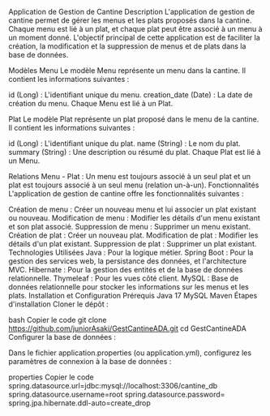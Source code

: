 Application de Gestion de Cantine
Description
L'application de gestion de cantine permet de gérer les menus et les plats proposés dans la cantine. Chaque menu est lié à un plat, et chaque plat peut être associé à un menu à un moment donné. L'objectif principal de cette application est de faciliter la création, la modification et la suppression de menus et de plats dans la base de données.

Modèles
Menu
Le modèle Menu représente un menu dans la cantine. Il contient les informations suivantes :

id (Long) : L'identifiant unique du menu.
creation_date (Date) : La date de création du menu.
Chaque Menu est lié à un Plat.

Plat
Le modèle Plat représente un plat proposé dans le menu de la cantine. Il contient les informations suivantes :

id (Long) : L'identifiant unique du plat.
name (String) : Le nom du plat.
summary (String) : Une description ou résumé du plat.
Chaque Plat est lié à un Menu.

Relations
Menu - Plat : Un menu est toujours associé à un seul plat et un plat est toujours associé à un seul menu (relation un-à-un).
Fonctionnalités
L'application de gestion de cantine offre les fonctionnalités suivantes :

Création de menu : Créer un nouveau menu et lui associer un plat existant ou nouveau.
Modification de menu : Modifier les détails d'un menu existant et son plat associé.
Suppression de menu : Supprimer un menu existant.
Création de plat : Créer un nouveau plat.
Modification de plat : Modifier les détails d'un plat existant.
Suppression de plat : Supprimer un plat existant.
Technologies Utilisées
Java : Pour la logique métier.
Spring Boot : Pour la gestion des services web, la persistance des données, et l'architecture MVC.
Hibernate : Pour la gestion des entités et de la base de données relationnelle.
Thymeleaf : Pour les vues côté client.
MySQL : Base de données relationnelle pour stocker les informations sur les menus et les plats.
Installation et Configuration
Prérequis
Java 17
MySQL
Maven
Étapes d'installation
Cloner le dépôt :

bash
Copier le code
git clone https://github.com/juniorAsaki/GestCantineADA.git
cd GestCantineADA
Configurer la base de données :

Dans le fichier application.properties (ou application.yml), configurez les paramètres de connexion à la base de données :

properties
Copier le code
spring.datasource.url=jdbc:mysql://localhost:3306/cantine_db
spring.datasource.username=root
spring.datasource.password=
spring.jpa.hibernate.ddl-auto=create_drop
